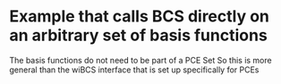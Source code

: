 # Example that calls BCS directly on an arbitrary set of basis functions

The basis functions do not need to be part of a PCE Set
So this is more general than the wiBCS interface that is set up specifically for PCEs
